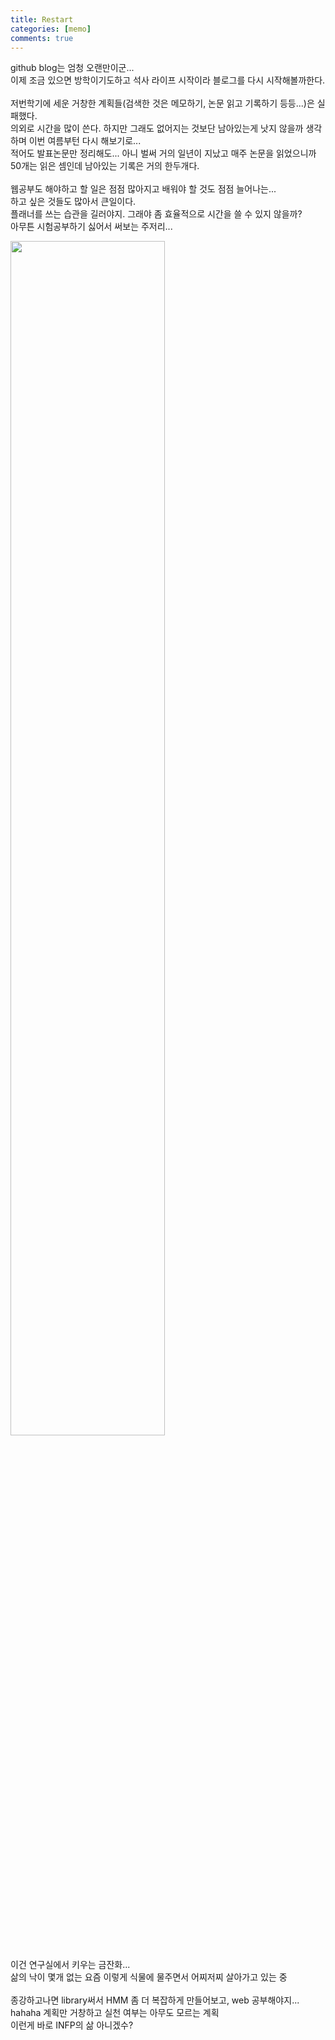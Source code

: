```yaml
---
title: Restart
categories: [memo]
comments: true
---
```


github blog는 엄청 오랜만이군...<br>
이제 조금 있으면 방학이기도하고 석사 라이프 시작이라 블로그를 다시 시작해볼까한다.<br><br>
저번학기에 세운 거창한 계획들(검색한 것은 메모하기, 논문 읽고 기록하기 등등...)은 실패했다.<br>
의외로 시간을 많이 쓴다. 하지만 그래도 없어지는 것보단 남아있는게 낫지 않을까 생각하며 이번 여름부턴 다시 해보기로...<br>
적어도 발표논문만 정리해도... 아니 벌써 거의 일년이 지났고 매주 논문을 읽었으니까 50개는 읽은 셈인데 남아있는 기록은 거의 한두개다.<br><br>
웹공부도 해야하고 할 일은 점점 많아지고 배워야 할 것도 점점 늘어나는...<br>
하고 싶은 것들도 많아서 큰일이다.<br>
플래너를 쓰는 습관을 길러야지. 그래야 좀 효율적으로 시간을 쓸 수 있지 않을까?<br>
아무튼 시험공부하기 싫어서 써보는 주저리...<br>

<img src="https://user-images.githubusercontent.com/77826705/120787502-62d0fa00-c56a-11eb-98a9-9a904184a390.png" width="70%" height="70%"> <br><br>
이건 연구실에서 키우는 금잔화... <br>
삶의 낙이 몇개 없는 요즘 이렇게 식물에 물주면서 어찌저찌 살아가고 있는 중 <br><br>
종강하고나면 library써서 HMM 좀 더 복잡하게 만들어보고, web 공부해야지...<br>
hahaha 계획만 거창하고 실천 여부는 아무도 모르는 계획<br>
이런게 바로 INFP의 삶 아니겠수?<br>






